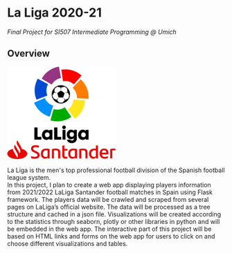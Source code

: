 # La Liga 2020-21
*Final Project for SI507 Intermediate Programming @ Umich*
## Overview 
<img src="image/LaLiga_Santander.png" width="250">

La Liga is the men's top professional football division of the Spanish football league system.  
In this project, I plan to create a web app displaying players information from 2021/2022 LaLiga Santander football matches in Spain using Flask framework. The players data will be crawled and scraped from several pages on LaLiga’s official website. The data will be processed as a tree structure and cached in a json file. Visualizations will be created according to the statistics through seaborn, plotly or other libraries in python and will be embedded in the web app. The interactive part of this project will be based on HTML links and forms on the web app for users to click on and choose different visualizations and tables.